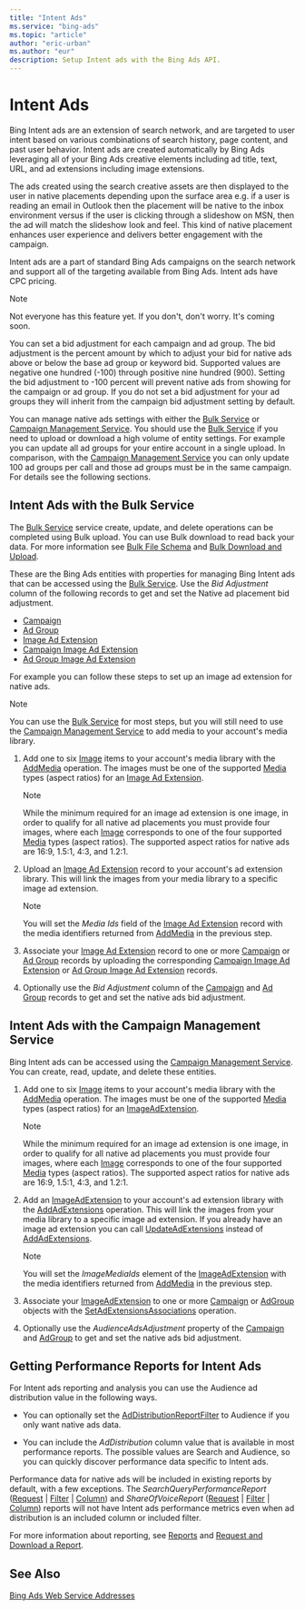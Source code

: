 ```yaml
---
title: "Intent Ads"
ms.service: "bing-ads"
ms.topic: "article"
author: "eric-urban"
ms.author: "eur"
description: Setup Intent ads with the Bing Ads API.
---
```

# Intent Ads
Bing Intent ads are an extension of search network, and are targeted to user intent based on various combinations of search history, page content, and past user behavior. Intent ads are created automatically by Bing Ads leveraging all of your Bing Ads creative elements including ad title, text, URL, and ad extensions including image extensions.  

The ads created using the search creative assets are then displayed to the user in native placements depending upon the surface area e.g. if a user is reading an email in Outlook then the placement will be native to the inbox environment versus if the user is clicking through a slideshow on MSN, then the ad will match the slideshow look and feel. This kind of native placement enhances user experience and delivers better engagement with the campaign. 

Intent ads are a part of standard Bing Ads campaigns on the search network and support all of the targeting available from Bing Ads. Intent ads have CPC pricing. 

> [!NOTE]
> Not everyone has this feature yet. If you don't, don't worry. It's coming soon.

You can set a bid adjustment for each campaign and ad group. The bid adjustment is the percent amount by which to adjust your bid for native ads above or below the base ad group or keyword bid. Supported values are negative one hundred (-100) through positive nine hundred (900). Setting the bid adjustment to -100 percent will prevent native ads from showing for the campaign or ad group. If you do not set a bid adjustment for your ad groups they will inherit from the campaign bid adjustment setting by default.

You can manage native ads settings with either the [Bulk Service](../bulk-service/bulk-service-reference.md) or [Campaign Management Service](../campaign-management-service/campaign-management-service-reference.md). You should use the [Bulk Service](../bulk-service/bulk-service-reference.md) if you need to upload or download a high volume of entity settings. For example you can update all ad groups for your entire account in a single upload. In comparison, with the [Campaign Management Service](../campaign-management-service/campaign-management-service-reference.md) you can only update 100 ad groups per call and those ad groups must be in the same campaign. For details see the following sections.

## <a name="bulkservice"></a>Intent Ads with the Bulk Service
The [Bulk Service](../bulk-service/bulk-service-reference.md) service create, update, and delete operations can be completed using Bulk upload. You can use Bulk download to read back your data. For more information see [Bulk File Schema](../bulk-service/bulk-file-schema.md) and [Bulk Download and Upload](bulk-download-upload.md).

These are the Bing Ads entities with properties for managing Bing Intent ads that can be accessed using the [Bulk Service](../bulk-service/bulk-service-reference.md). Use the *Bid Adjustment* column of the following records to get and set the Native ad placement bid adjustment.

-   [Campaign](../bulk-service/campaign.md)  
-   [Ad Group](../bulk-service/ad-group.md)  
-   [Image Ad Extension](../bulk-service/image-ad-extension.md)  
-   [Campaign Image Ad Extension](../bulk-service/campaign-image-ad-extension.md)  
-   [Ad Group Image Ad Extension](../bulk-service/ad-group-image-ad-extension.md)  

For example you can follow these steps to set up an image ad extension for native ads.

> [!NOTE]
> You can use the [Bulk Service](../bulk-service/bulk-service-reference.md) for most steps, but you will still need to use the [Campaign Management Service](#campaignservice) to add media to your account's media library.

1.  Add one to six [Image](../campaign-management-service/image.md) items to your account's media library with the [AddMedia](../campaign-management-service/addmedia.md) operation. The images must be one of the supported [Media](../campaign-management-service/media.md) types (aspect ratios) for an [Image Ad Extension](../bulk-service/image-ad-extension.md).

    > [!NOTE]
    > While the minimum required for an image ad extension is one image, in order to qualify for all native ad placements you must provide four images, where each [Image](../campaign-management-service/image.md) corresponds to one of the four supported [Media](../campaign-management-service/media.md) types (aspect ratios). The supported aspect ratios for native ads are 16:9, 1.5:1, 4:3, and 1.2:1.

2.  Upload an [Image Ad Extension](../bulk-service/image-ad-extension.md) record to your account's ad extension library. This will link the images from your media library to a specific image ad extension.

    > [!NOTE]
    > You will set the *Media Ids* field of the [Image Ad Extension](../bulk-service/image-ad-extension.md) record with the media identifiers returned from [AddMedia](../campaign-management-service/addmedia.md) in the previous step.

3.  Associate your [Image Ad Extension](../bulk-service/image-ad-extension.md) record to one or more [Campaign](../bulk-service/campaign.md) or [Ad Group](../bulk-service/ad-group.md) records by uploading the corresponding [Campaign Image Ad Extension](../bulk-service/campaign-image-ad-extension.md) or [Ad Group Image Ad Extension](../bulk-service/ad-group-image-ad-extension.md) records.

4.  Optionally use the *Bid Adjustment* column of the [Campaign](../bulk-service/campaign.md) and [Ad Group](../bulk-service/ad-group.md) records to get and set the native ads bid adjustment.

## <a name="campaignservice"></a>Intent Ads with the Campaign Management Service
Bing Intent ads can be accessed using the [Campaign Management Service](../campaign-management-service/campaign-management-service-reference.md). You can create, read, update, and delete these entities.

1.  Add one to six [Image](../campaign-management-service/image.md) items to your account's media library with the [AddMedia](../campaign-management-service/addmedia.md) operation. The images must be one of the supported [Media](../campaign-management-service/media.md) types (aspect ratios) for an [ImageAdExtension](../campaign-management-service/imageadextension.md).

    > [!NOTE]
    > While the minimum required for an image ad extension is one image, in order to qualify for all native ad placements you must provide four images, where each [Image](../campaign-management-service/image.md) corresponds to one of the four supported [Media](../campaign-management-service/media.md) types (aspect ratios). The supported aspect ratios for native ads are 16:9, 1.5:1, 4:3, and 1.2:1.

2.  Add an [ImageAdExtension](../campaign-management-service/imageadextension.md) to your account's ad extension library with the [AddAdExtensions](../campaign-management-service/addadextensions.md) operation. This will link the images from your media library to a specific image ad extension. If you already have an image ad extension you can call [UpdateAdExtensions](../campaign-management-service/updateadextensions.md) instead of [AddAdExtensions](../campaign-management-service/addadextensions.md).

    > [!NOTE]
    > You will set the *ImageMediaIds* element of the [ImageAdExtension](../campaign-management-service/imageadextension.md) with the media identifiers returned from [AddMedia](../campaign-management-service/addmedia.md) in the previous step.

3.  Associate your [ImageAdExtension](../campaign-management-service/imageadextension.md) to one or more [Campaign](../campaign-management-service/campaign.md) or [AdGroup](../campaign-management-service/adgroup.md) objects with the [SetAdExtensionsAssociations](../campaign-management-service/setadextensionsassociations.md) operation.

4.  Optionally use the *AudienceAdsAdjustment* property of the [Campaign](../campaign-management-service/campaign.md) and [AdGroup](../campaign-management-service/adgroup.md) to get and set the native ads bid adjustment.

## <a name="reporting"></a>Getting Performance Reports for Intent Ads
For Intent ads reporting and analysis you can use the Audience ad distribution value in the following ways.

-   You can optionally set the [AdDistributionReportFilter](../reporting-service/addistributionreportfilter.md) to Audience if you only want native ads data.

-   You can include the *AdDistribution* column value that is available in most performance reports. The possible values are Search and Audience, so you can quickly discover performance data specific to Intent ads.

Performance data for native ads will be included in existing reports by default, with a few exceptions. The *SearchQueryPerformanceReport* ([Request](../reporting-service/searchqueryperformancereportrequest.md) | [Filter](../reporting-service/searchqueryperformancereportfilter.md) | [Column](../reporting-service/searchqueryperformancereportcolumn.md)) and *ShareOfVoiceReport* ([Request](../reporting-service/shareofvoicereportrequest.md) | [Filter](../reporting-service/shareofvoicereportfilter.md) | [Column](../reporting-service/shareofvoicereportcolumn.md)) reports will not have Intent ads performance metrics even when ad distribution is an included column or included filter.

For more information about reporting, see [Reports](reports.md) and [Request and Download a Report](request-download-report.md).

## See Also
[Bing Ads Web Service Addresses](web-service-addresses.md)  

